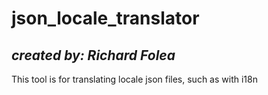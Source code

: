 # json_locale_translator
*created by: Richard Folea*
---
This tool is for translating locale json files, such as with i18n